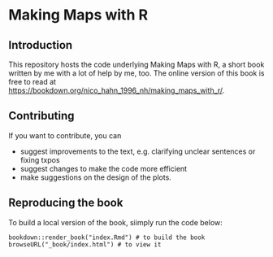# Making Maps with R
## Introduction
This repository hosts the code underlying Making Maps with R, a short book written by me with a lot of help by me, too. The online version of this book is free to read at https://bookdown.org/nico_hahn_1996_nh/making_maps_with_r/.

## Contributing
If you want to contribute, you can
- suggest improvements to the text, e.g. clarifying unclear sentences or fixing txpos
- suggest changes to make the code more efficient
- make suggestions on the design of the plots.

## Reproducing the book
To build a local version of the book, siimply run the code below:
```{r}
bookdown::render_book("index.Rmd") # to build the book
browseURL("_book/index.html") # to view it
```
